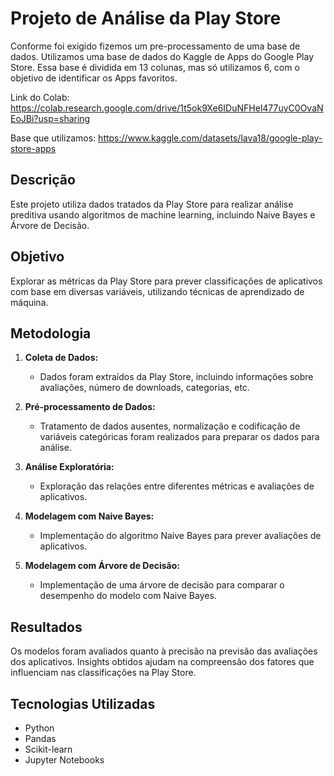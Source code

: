 # Projeto de Análise da Play Store

Conforme foi exigido fizemos um pre-processamento de uma base de dados. Utilizamos uma base de dados do Kaggle de Apps do Google Play Store. Essa base é dividida em 13 colunas, mas só utilizamos 6, com o objetivo de identificar os Apps favoritos.

Link do Colab: https://colab.research.google.com/drive/1t5ok9Xe6IDuNFHel477uyC0OvaNEoJBi?usp=sharing

Base que utilizamos: https://www.kaggle.com/datasets/lava18/google-play-store-apps

## Descrição
Este projeto utiliza dados tratados da Play Store para realizar análise preditiva usando algoritmos de machine learning, incluindo Naive Bayes e Árvore de Decisão.

## Objetivo
Explorar as métricas da Play Store para prever classificações de aplicativos com base em diversas variáveis, utilizando técnicas de aprendizado de máquina.

## Metodologia
1. **Coleta de Dados:**
   - Dados foram extraídos da Play Store, incluindo informações sobre avaliações, número de downloads, categorias, etc.

2. **Pré-processamento de Dados:**
   - Tratamento de dados ausentes, normalização e codificação de variáveis categóricas foram realizados para preparar os dados para análise.

3. **Análise Exploratória:**
   - Exploração das relações entre diferentes métricas e avaliações de aplicativos.

4. **Modelagem com Naive Bayes:**
   - Implementação do algoritmo Naive Bayes para prever avaliações de aplicativos.

5. **Modelagem com Árvore de Decisão:**
   - Implementação de uma árvore de decisão para comparar o desempenho do modelo com Naive Bayes.

## Resultados
Os modelos foram avaliados quanto à precisão na previsão das avaliações dos aplicativos. Insights obtidos ajudam na compreensão dos fatores que influenciam nas classificações na Play Store.

## Tecnologias Utilizadas
- Python
- Pandas
- Scikit-learn
- Jupyter Notebooks
